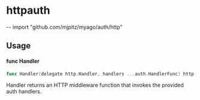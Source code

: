 # httpauth
--
    import "github.com/mjpitz/myago/auth/http"


## Usage

#### func  Handler

```go
func Handler(delegate http.Handler, handlers ...auth.HandlerFunc) http.HandlerFunc
```
Handler returns an HTTP middleware function that invokes the provided auth
handlers.

